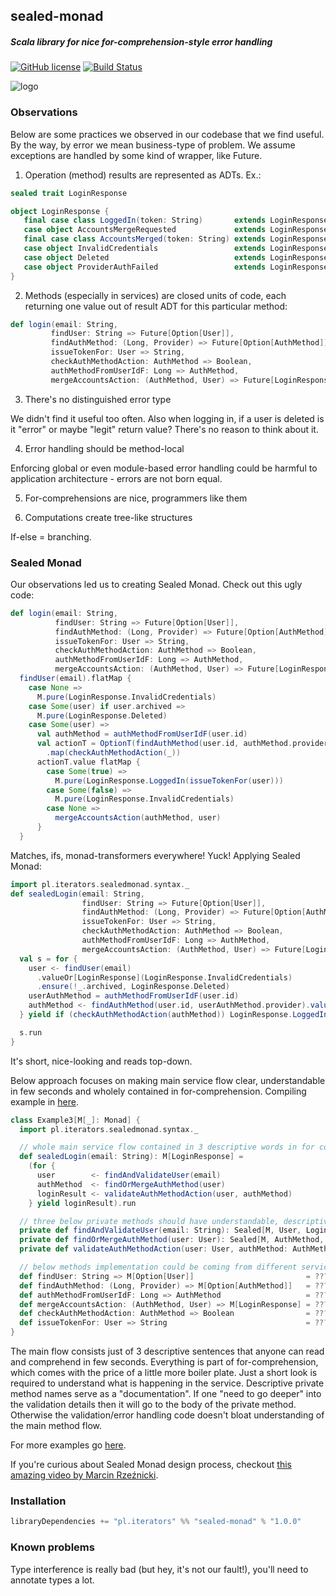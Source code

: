 ## sealed-monad
##### Scala library for nice for-comprehension-style error handling
[![GitHub license](https://img.shields.io/badge/license-MIT-blue.svg)](https://raw.githubusercontent.com/theiterators/sealed-monad/master/COPYING)
[![Build Status](https://travis-ci.org/theiterators/sealed-monad.svg?branch=master)](https://travis-ci.org/theiterators/sealed-monad)

![logo](https://raw.githubusercontent.com/theiterators/sealed-monad/master/logo.png)


### Observations

Below are some practices we observed in our codebase that we find useful. By the way, by error we mean business-type of problem. We assume exceptions are handled by some kind of wrapper, like Future.

1. Operation (method) results are represented as ADTs. Ex.:
 ```scala
sealed trait LoginResponse

object LoginResponse {
    final case class LoggedIn(token: String)       extends LoginResponse
    case object AccountsMergeRequested             extends LoginResponse
    final case class AccountsMerged(token: String) extends LoginResponse
    case object InvalidCredentials                 extends LoginResponse
    case object Deleted                            extends LoginResponse
    case object ProviderAuthFailed                 extends LoginResponse
}
 ```

2. Methods (especially in services) are closed units of code, each returning one value out of result ADT for this particular method:
 ```scala
def login(email: String,
          findUser: String => Future[Option[User]],
          findAuthMethod: (Long, Provider) => Future[Option[AuthMethod]],
          issueTokenFor: User => String,
          checkAuthMethodAction: AuthMethod => Boolean,
          authMethodFromUserIdF: Long => AuthMethod,
          mergeAccountsAction: (AuthMethod, User) => Future[LoginResponse]): Future[LoginResponse]
```

3. There's no distinguished error type

We didn't find it useful too often. Also when logging in, if a user is deleted is it "error" or maybe "legit" return value? There's no reason to think about it.

4. Error handling should be method-local

Enforcing global or even module-based error handling could be harmful to application architecture - errors are not born equal.

5. For-comprehensions are nice, programmers like them

6. Computations create tree-like structures

If-else = branching.

### Sealed Monad

Our observations led us to creating Sealed Monad. Check out this ugly code:

```scala
def login(email: String,
          findUser: String => Future[Option[User]],
          findAuthMethod: (Long, Provider) => Future[Option[AuthMethod]],
          issueTokenFor: User => String,
          checkAuthMethodAction: AuthMethod => Boolean,
          authMethodFromUserIdF: Long => AuthMethod,
          mergeAccountsAction: (AuthMethod, User) => Future[LoginResponse]): Future[LoginResponse] =
  findUser(email).flatMap {
    case None =>
      M.pure(LoginResponse.InvalidCredentials)
    case Some(user) if user.archived =>
      M.pure(LoginResponse.Deleted)
    case Some(user) =>
      val authMethod = authMethodFromUserIdF(user.id)
      val actionT = OptionT(findAuthMethod(user.id, authMethod.provider))
        .map(checkAuthMethodAction(_))
      actionT.value flatMap {
        case Some(true) =>
          M.pure(LoginResponse.LoggedIn(issueTokenFor(user)))
        case Some(false) =>
          M.pure(LoginResponse.InvalidCredentials)
        case None =>
          mergeAccountsAction(authMethod, user)
      }
  }
```

Matches, ifs, monad-transformers everywhere! Yuck! Applying Sealed Monad:

```scala
import pl.iterators.sealedmonad.syntax._
def sealedLogin(email: String,
                findUser: String => Future[Option[User]],
                findAuthMethod: (Long, Provider) => Future[Option[AuthMethod]],
                issueTokenFor: User => String,
                checkAuthMethodAction: AuthMethod => Boolean,
                authMethodFromUserIdF: Long => AuthMethod,
                mergeAccountsAction: (AuthMethod, User) => Future[LoginResponse]): Future[LoginResponse] = {
  val s = for {
    user <- findUser(email)
      .valueOr[LoginResponse](LoginResponse.InvalidCredentials)
      .ensure(!_.archived, LoginResponse.Deleted)
    userAuthMethod = authMethodFromUserIdF(user.id)
    authMethod <- findAuthMethod(user.id, userAuthMethod.provider).valueOrF(mergeAccountsAction(userAuthMethod, user))
  } yield if (checkAuthMethodAction(authMethod)) LoginResponse.LoggedIn(issueTokenFor(user)) else LoginResponse.InvalidCredentials

  s.run
}
```

It's short, nice-looking and reads top-down.

Below approach focuses on making main service flow clear, understandable in few seconds and wholely contained in for-comprehension. Compiling example in [here](https://github.com/theiterators/sealed-monad/blob/master/examples/src/main/scala/pl/iterators/sealedmonad/examples/Options.scala#L103).
```scala
class Example3[M[_]: Monad] {
  import pl.iterators.sealedmonad.syntax._

  // whole main service flow contained in 3 descriptive words in for comprehension
  def sealedLogin(email: String): M[LoginResponse] =
    (for {
      user        <- findAndValidateUser(email)
      authMethod  <- findOrMergeAuthMethod(user)
      loginResult <- validateAuthMethodAction(user, authMethod)
    } yield loginResult).run

  // three below private methods should have understandable, descriptive names. They hide boiler plate and contain error validation
  private def findAndValidateUser(email: String): Sealed[M, User, LoginResponse] = {...}
  private def findOrMergeAuthMethod(user: User): Sealed[M, AuthMethod, LoginResponse] = {...}
  private def validateAuthMethodAction(user: User, authMethod: AuthMethod): Sealed[M, LoginResponse, Nothing] = {...}

  // below methods implementation could be coming from different services
  def findUser: String => M[Option[User]]                         = ???
  def findAuthMethod: (Long, Provider) => M[Option[AuthMethod]]   = ???
  def authMethodFromUserIdF: Long => AuthMethod                   = ???
  def mergeAccountsAction: (AuthMethod, User) => M[LoginResponse] = ???
  def checkAuthMethodAction: AuthMethod => Boolean                = ???
  def issueTokenFor: User => String                               = ???
}
```

The main flow consists just of 3 descriptive sentences that anyone can read and comprehend in few seconds. Everything is part of for-comprehension, which comes with the price of a little more boiler plate. Just a short look is required to 
understand what is happening in the service. Descriptive private method names serve as a "documentation". If one "need to go deeper" into the validation details then it will go to the body of the private method. Otherwise the validation/error handling code doesn't bloat understanding of the main method flow.

For more examples go [here](https://github.com/theiterators/sealed-monad/blob/master/examples/src/main/scala/pl/iterators/sealedmonad/examples/Options.scala).

If you're curious about Sealed Monad design process, checkout [this amazing video by Marcin Rzeźnicki](https://www.youtube.com/watch?v=uZ7IFQTYPic).

### Installation
```scala
libraryDependencies += "pl.iterators" %% "sealed-monad" % "1.0.0"
```

### Known problems

Type interference is really bad (but hey, it's not our fault!), you'll need to annotate types a lot.
